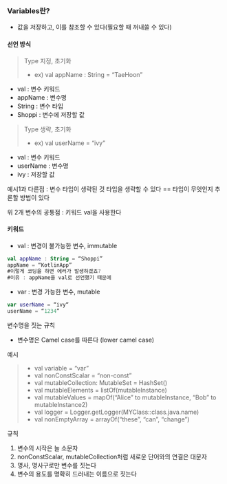 ### Variables란?
- 값을 저장하고, 이를 참조할 수 있다(필요할 때 꺼내쓸 수 있다)

#### 선언 방식
> Type 지정, 초기화
> - ex) val appName : String = “TaeHoon”


- val : 변수 키워드
- appName : 변수명
- String : 변수 타입
- Shoppi : 변수에 저장할 값

>Type 생략, 초기화
> - ex) val userName = “ivy”

- val : 변수 키워드
- userName : 변수명
- ivy : 저장할 값

예시1과 다른점 : 변수 타입이 생략된 것
타입을 생략할 수 있다 == 타입이 무엇인지 추론할 방법이 있다

위 2개 변수의 공통점 : 키워드 val을 사용한다

#### 키워드
- val : 변경이 불가능한 변수, immutable

``` kotlin
val appName : String = “Shoppi”
appName = “KotlinApp”
#이렇게 코딩을 하면 에러가 발생하겠죠?
#이유 : appName을 val로 선언했기 때문에 
```

- var : 변경 가능한 변수, mutable

``` kotlin
var userName = “ivy“
userName = “1234”
```

변수명을 짓는 규칙
- 변수명은 Camel case를 따른다 (lower camel case)

예시
> - val variable = “var”
> - val nonConstScalar = “non-const”
> - val mutableCollection: MutableSet = HashSet()
> - val mutableElements = listOf(mutableInstance)
> - val mutableValues = mapOf(“Alice” to mutableInstance, “Bob” to mutableInstance2)
> - val logger = Logger.getLogger(MYClass::class.java.name)
> - val nonEmptyArray = arrayOf(“these”, “can”, “change”)

규칙
1. 변수의 시작은 늘 소문자
2. nonConstScalar, mutableCollection처럼 새로운 단어와의 연결은 대문자
3. 명사, 명사구로만 변수를 짓는다
4. 변수의 용도를 명확히 드러내는 이름으로 짓는다
